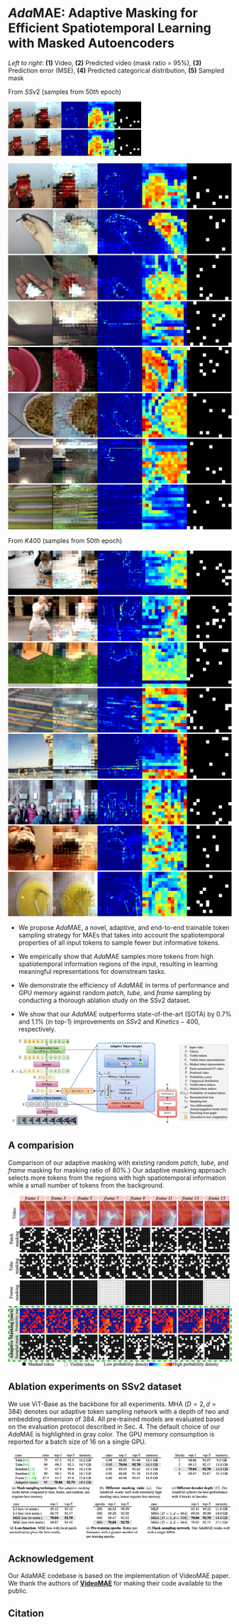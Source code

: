 # *Ada*MAE: Adaptive Masking for Efficient Spatiotemporal Learning with Masked Autoencoders

*Left to right*: **(1)** Video, **(2)** Predicted video (mask ratio = 95%), **(3)** Prediction error (MSE), **(4)** Predicted categorical distribution, **(5)** Sampled mask

From $SSv2$ (samples from $50th$ epoch)

<p float="left">
  <img src="figs/ssv2-mask-vis-1.gif" width="300" />
  <img src="figs/ssv2-mask-vis-1.gif" width="300" /> 
</p>

![mask-vis-ssv2-1](figs/ssv2-mask-vis-1.gif) 
![mask-vis-ssv2-2](figs/ssv2-mask-vis-6.gif)
![mask-vis-ssv2-3](figs/ssv2-mask-vis-7.gif)
![mask-vis-ssv2-3](figs/ssv2-mask-vis-8.gif)
![mask-vis-ssv2-3](figs/ssv2-mask-vis-9.gif)
![mask-vis-ssv2-3](figs/ssv2-mask-vis-10.gif)
![mask-vis-ssv2-3](figs/ssv2-mask-vis-12.gif)
![mask-vis-ssv2-3](figs/ssv2-mask-vis-13.gif)

From $K400$ (samples from $50th$ epoch)

![mask-vis-k400-1](figs/k400-mask-vis-1.gif)
![mask-vis-k400-2](figs/k400-mask-vis-2.gif)
![mask-vis-k400-3](figs/k400-mask-vis-3.gif)
![mask-vis-k400-3](figs/k400-mask-vis-4.gif)
![mask-vis-k400-4](figs/k400-mask-vis-5.gif)
![mask-vis-k400-5](figs/k400-mask-vis-6.gif)
![mask-vis-k400-6](figs/k400-mask-vis-7.gif)
![mask-vis-k400-7](figs/k400-mask-vis-8.gif)


- We propose *Ada*MAE, a novel, adaptive, and end-to-end trainable token sampling strategy for MAEs that takes into account the spatiotemporal properties of all input tokens to sample fewer but informative tokens.

- We empirically show that *Ada*MAE samples more tokens from high spatiotemporal information regions of the input, resulting in learning meaningful representations for downstream tasks.

- We demonstrate the efficiency of *Ada*MAE in terms of performance and GPU memory against random *patch*, *tube*, and *frame* sampling by conducting a thorough ablation study on the SSv2 dataset.

- We show that our *Ada*MAE outperforms state-of-the-art (SOTA) by $0.7\%$ and $1.1\%$ (in top-1) improvements on $SSv2$ and $Kinetics-400$, respectively.

![mask-vis-1](figs/adamae-intro-fig.jpeg)


## A comparision

Comparison of our adaptive masking with existing random *patch*, *tube*, and *frame* masking for masking ratio of 80\%.} Our adaptive masking approach selects more tokens from the regions with high spatiotemporal information while a small number of tokens from the background.

![mask-type-comp](figs/adamae-mask-types.jpeg)

## Ablation experiments on SSv2 dataset

We use ViT-Base as the backbone for all experiments. MHA $(D=2, d=384)$ denotes our adaptive token sampling network with a depth of two and embedding dimension of $384$.  All pre-trained models are evaluated based on the evaluation protocol described in Sec. 4. The default choice of our *Ada*MAE is highlighted in gray color. The GPU memory consumption is reported for a batch size of 16 on a single GPU.

![ssv2-ablations](figs/adamae-ablations.png)


## Acknowledgement
Our AdaMAE codebase is based on the implementation of VideoMAE paper. We thank the authors of [**VideoMAE**](https://github.com/MCG-NJU/VideoMAE.git) for making their code available to the public.


## Citation
```
```
